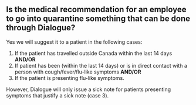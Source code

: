 ## Is the medical recommendation for an employee to go into quarantine something that can be done through Dialogue?

Yes we will suggest it to a patient in the following cases:

1. If the patient has travelled outside Canada within the last 14 days **AND/OR**
2. If patient has been (within the last 14 days) or is in direct contact with a person with cough/fever/flu-like symptoms **AND/OR** 
3. If the patient is presenting flu-like symptoms.

However, Dialogue will only issue a sick note for patients presenting symptoms that justify a sick note (case 3).
